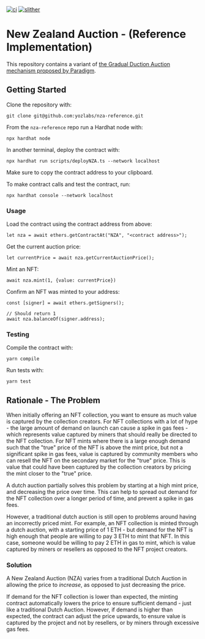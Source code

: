 [![ci](https://github.com/yozlabs/nza/actions/workflows/run_tests.yml/badge.svg)](https://github.com/yozlabs/gda/actions/workflows/run_tests.yml)
[![slither](https://github.com/yozlabs/nza/actions/workflows/run_static_analysis.yml/badge.svg)](https://github.com/yozlabs/gda/actions/workflows/run_static_analysis.yml)

# New Zealand Auction - (Reference Implementation)

This repository contains a variant of [the Gradual Duction Auction mechanism proposed by Paradigm](https://www.paradigm.xyz/2022/04/nza).

## Getting Started

Clone the repository with:

```
git clone git@github.com:yozlabs/nza-reference.git
```

From the `nza-reference` repo run a Hardhat node with:

```
npx hardhat node
```

In another terminal, deploy the contract with:

```
npx hardhat run scripts/deployNZA.ts --network localhost
```

Make sure to copy the contract address to your clipboard.

To make contract calls and test the contract, run:

```
npx hardhat console --network localhost
```

### Usage

Load the contract using the contract address from above:

```
let nza = await ethers.getContractAt("NZA", "<contract address>");
```

Get the current auction price:

```
let currentPrice = await nza.getCurrentAuctionPrice();
```

Mint an NFT:

```
await nza.mint(1, {value: currentPrice})
```

Confirm an NFT was minted to your address:

```
const [signer] = await ethers.getSigners();

// Should return 1
await nza.balanceOf(signer.address);
```

### Testing

Compile the contract with:

```
yarn compile
```

Run tests with:

```
yarn test
```

## Rationale - The Problem

When initially offering an NFT collection, you want to ensure as much value is captured by the collection creators. For NFT collections with a lot of hype - the large amount of demand on launch can cause a spike in gas fees - which represents value captured by miners that should really be directed to the NFT collection. For NFT mints where there is a large enough demand such that the "true" price of the NFT is above the mint price, but not a significant spike in gas fees, value is captured by community members who can resell the NFT on the secondary market for the "true" price. This is value that could have been captured by the collection creators by pricing the mint closer to the "true" price.

A dutch auction partially solves this problem by starting at a high mint price, and decreasing the price over time. This can help to spread out demand for the NFT collection over a longer period of time, and prevent a spike in gas fees.

However, a traditional dutch auction is still open to problems around having an incorrectly priced mint. For example, an NFT collection is minted through a dutch auction, with a starting price of 1 ETH - but demand for the NFT is high enough that people are willing to pay 3 ETH to mint that NFT. In this case, someone would be willing to pay 2 ETH in gas to mint, which is value captured by miners or resellers as opposed to the NFT project creators.

### Solution

A New Zealand Auction (NZA) varies from a traditional Dutch Auction in allowing the price to _increase_, as opposed to just decreasing the price.

If demand for the NFT collection is lower than expected, the minting contract automatically lowers the price to ensure sufficient demand - just like a traditional Dutch Auction. However, if demand is higher than expected, the contract can adjust the price upwards, to ensure value is captured by the project and not by resellers, or by miners through excessive gas fees.
